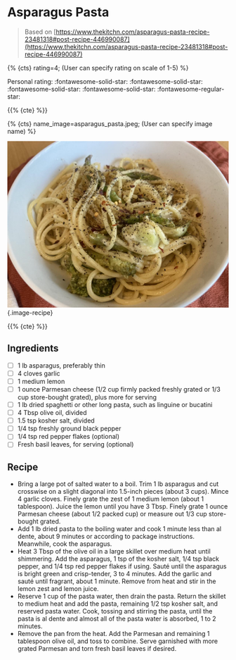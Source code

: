 # Asparagus Pasta

> Based on [https://www.thekitchn.com/asparagus-pasta-recipe-23481318#post-recipe-446990087](https://www.thekitchn.com/asparagus-pasta-recipe-23481318#post-recipe-446990087)

{% {cts} rating=4; (User can specify rating on scale of 1-5) %}

Personal rating: :fontawesome-solid-star: :fontawesome-solid-star: :fontawesome-solid-star: :fontawesome-solid-star: :fontawesome-regular-star:

{{% {cte} %}}

{% {cts} name_image=asparagus_pasta.jpeg; (User can specify image name) %}

![asparagus_pasta.jpeg](./asparagus_pasta.jpeg){.image-recipe}

{{% {cte} %}}

## Ingredients

- [ ] 1 lb asparagus, preferably thin
- [ ] 4 cloves garlic
- [ ] 1 medium lemon
- [ ] 1 ounce Parmesan cheese (1/2 cup firmly packed freshly grated or 1/3 cup store-bought grated), plus more for serving
- [ ] 1 lb dried spaghetti or other long pasta, such as linguine or bucatini
- [ ] 4 Tbsp olive oil, divided
- [ ] 1.5 tsp kosher salt, divided
- [ ] 1/4 tsp freshly ground black pepper
- [ ] 1/4 tsp red pepper flakes (optional)
- [ ] Fresh basil leaves, for serving (optional)

## Recipe

- Bring a large pot of salted water to a boil. Trim 1 lb asparagus and cut crosswise on a slight diagonal into 1.5-inch pieces (about 3 cups). Mince 4 garlic cloves. Finely grate the zest of 1 medium lemon (about 1 tablespoon). Juice the lemon until you have 3 Tbsp. Finely grate 1 ounce Parmesan cheese (about 1/2 packed cup) or measure out 1/3 cup store-bought grated.
- Add 1 lb dried pasta to the boiling water and cook 1 minute less than al dente, about 9 minutes or according to package instructions. Meanwhile, cook the asparagus.
- Heat 3 Tbsp of the olive oil in a large skillet over medium heat until shimmering. Add the asparagus, 1 tsp of the kosher salt, 1/4 tsp black pepper, and 1/4 tsp red pepper flakes if using. Sauté until the asparagus is bright green and crisp-tender, 3 to 4 minutes. Add the garlic and sauté until fragrant, about 1 minute. Remove from heat and stir in the lemon zest and lemon juice.
- Reserve 1 cup of the pasta water, then drain the pasta. Return the skillet to medium heat and add the pasta, remaining 1/2 tsp kosher salt, and reserved pasta water. Cook, tossing and stirring the pasta, until the pasta is al dente and almost all of the pasta water is absorbed, 1 to 2 minutes.
- Remove the pan from the heat. Add the Parmesan and remaining 1 tablespoon olive oil, and toss to combine. Serve garnished with more grated Parmesan and torn fresh basil leaves if desired.
